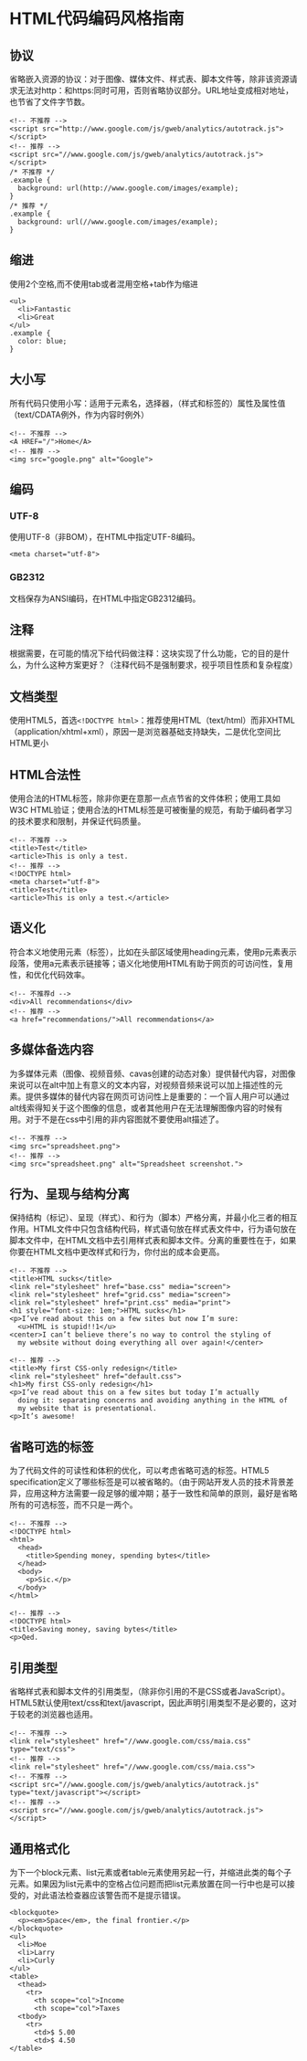 # HTML代码编码风格指南

## 协议

省略嵌入资源的协议：对于图像、媒体文件、样式表、脚本文件等，除非该资源请求无法对http：和https:同时可用，否则省略协议部分。URL地址变成相对地址，也节省了文件字节数。

	<!-- 不推荐 -->
	<script src="http://www.google.com/js/gweb/analytics/autotrack.js"></script>
	<!-- 推荐 -->
	<script src="//www.google.com/js/gweb/analytics/autotrack.js"></script>
	/* 不推荐 */
	.example {
	  background: url(http://www.google.com/images/example);
	}
	/* 推荐 */
	.example {
	  background: url(//www.google.com/images/example);
	}
## 缩进

使用2个空格,而不使用tab或者混用空格+tab作为缩进

	<ul>
	  <li>Fantastic
	  <li>Great
	</ul>
	.example {
	  color: blue;
	}

## 大小写

所有代码只使用小写：适用于元素名，选择器，（样式和标签的）属性及属性值（text/CDATA例外，作为内容时例外）

	<!-- 不推荐 -->
	<A HREF="/">Home</A>
	<!-- 推荐 -->
	<img src="google.png" alt="Google">
## 编码
### UTF-8
使用UTF-8（非BOM），在HTML中指定UTF-8编码。

	<meta charset="utf-8">

### GB2312
文档保存为ANSI编码，在HTML中指定GB2312编码。
	<meta charset="gb2312">

## 注释

根据需要，在可能的情况下给代码做注释：这块实现了什么功能，它的目的是什么，为什么这种方案更好？（注释代码不是强制要求，视乎项目性质和复杂程度）

## 文档类型

使用HTML5，首选`<!DOCTYPE html>`：推荐使用HTML（text/html）而非XHTML（application/xhtml+xml），原因一是浏览器基础支持缺失，二是优化空间比HTML更小

## HTML合法性

使用合法的HTML标签，除非你更在意那一点点节省的文件体积；使用工具如W3C HTML验证；使用合法的HTML标签是可被衡量的规范，有助于编码者学习的技术要求和限制，并保证代码质量。

	<!-- 不推荐 -->
	<title>Test</title>
	<article>This is only a test.
	<!-- 推荐 -->
	<!DOCTYPE html>
	<meta charset="utf-8">
	<title>Test</title>
	<article>This is only a test.</article>
## 语义化

符合本义地使用元素（标签），比如在头部区域使用heading元素，使用p元素表示段落，使用a元素表示链接等；语义化地使用HTML有助于网页的可访问性，复用性，和优化代码效率。

	<!-- 不推荐d -->
	<div>All recommendations</div>
	<!-- 推荐 -->
	<a href="recommendations/">All recommendations</a>
## 多媒体备选内容

为多媒体元素（图像、视频音频、cavas创建的动态对象）提供替代内容，对图像来说可以在alt中加上有意义的文本内容，对视频音频来说可以加上描述性的元素。提供多媒体的替代内容在网页可访问性上是重要的：一个盲人用户可以通过alt线索得知关于这个图像的信息，或者其他用户在无法理解图像内容的时候有用。对于不是在css中引用的非内容图就不要使用alt描述了。

	<!-- 不推荐 -->
	<img src="spreadsheet.png">
	<!-- 推荐 -->
	<img src="spreadsheet.png" alt="Spreadsheet screenshot.">
## 行为、呈现与结构分离

保持结构（标记）、呈现（样式）、和行为（脚本）严格分离，并最小化三者的相互作用。HTML文件中只包含结构代码，样式语句放在样式表文件中，行为语句放在脚本文件中，在HTML文档中去引用样式表和脚本文件。分离的重要性在于，如果你要在HTML文档中更改样式和行为，你付出的成本会更高。

	<!-- 不推荐 -->
	<title>HTML sucks</title>
	<link rel="stylesheet" href="base.css" media="screen">
	<link rel="stylesheet" href="grid.css" media="screen">
	<link rel="stylesheet" href="print.css" media="print">
	<h1 style="font-size: 1em;">HTML sucks</h1>
	<p>I’ve read about this on a few sites but now I’m sure:
	  <u>HTML is stupid!!1</u>
	<center>I can’t believe there’s no way to control the styling of
	  my website without doing everything all over again!</center>

	<!-- 推荐 -->
	<title>My first CSS-only redesign</title>
	<link rel="stylesheet" href="default.css">
	<h1>My first CSS-only redesign</h1>
	<p>I’ve read about this on a few sites but today I’m actually
	  doing it: separating concerns and avoiding anything in the HTML of
	  my website that is presentational.
	<p>It’s awesome!
## 省略可选的标签

为了代码文件的可读性和体积的优化，可以考虑省略可选的标签。HTML5 specification定义了哪些标签是可以被省略的。（由于网站开发人员的技术背景差异，应用这种方法需要一段足够的缓冲期；基于一致性和简单的原则，最好是省略所有的可选标签，而不只是一两个。

	<!-- 不推荐 -->
	<!DOCTYPE html>
	<html>
	  <head>
	    <title>Spending money, spending bytes</title>
	  </head>
	  <body>
	    <p>Sic.</p>
	  </body>
	</html>

	<!-- 推荐 -->
	<!DOCTYPE html>
	<title>Saving money, saving bytes</title>
	<p>Qed.

## 引用类型

省略样式表和脚本文件的引用类型，（除非你引用的不是CSS或者JavaScript）。HTML5默认使用text/css和text/javascript，因此声明引用类型不是必要的，这对于较老的浏览器也适用。

	<!-- 不推荐 -->
	<link rel="stylesheet" href="//www.google.com/css/maia.css" type="text/css">
	<!-- 推荐 -->
	<link rel="stylesheet" href="//www.google.com/css/maia.css">
	<!-- 不推荐 -->
	<script src="//www.google.com/js/gweb/analytics/autotrack.js" type="text/javascript"></script>
	<!-- 推荐 -->
	<script src="//www.google.com/js/gweb/analytics/autotrack.js"></script>

## 通用格式化

为下一个block元素、list元素或者table元素使用另起一行，并缩进此类的每个子元素。如果因为list元素中的空格占位问题而把list元素放置在同一行中也是可以接受的，对此语法检查器应该警告而不是提示错误。

	<blockquote>
	  <p><em>Space</em>, the final frontier.</p>
	</blockquote>
	<ul>
	  <li>Moe
	  <li>Larry
	  <li>Curly
	</ul>
	<table>
	  <thead>
	    <tr>
	      <th scope="col">Income
	      <th scope="col">Taxes
	  <tbody>
	    <tr>
	      <td>$ 5.00
	      <td>$ 4.50
	</table>